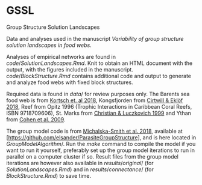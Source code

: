 # GSSL
Group Structure Solution Landscapes

Data and analyses used in the manuscript *Variability of group structure solution landscapes in food webs*.

Analyses of empirical networks are found in $code/SolutionLandscapes.Rmd$. Knit to obtain an HTML document with the output, with the figures included in the manuscript. $code/BlockStructure.Rmd$ contains additional code and output to generate and analyze food webs with fixed block structures.

Required data is found in $data/$ for review purposes only. The Barents sea food web is from [Kortsch et. al 2018](https://doi.org/10.1111/ecog.03443), Kongsfjorden from [Cirtwill & Eklöf 2018](https://doi.org/10.1111/ele.12955), Reef from Opitz 1996 (Trophic Interactions in Caribbean Coral Reefs, ISBN 9718709606), St. Marks from [Christian & Luczkovich 1999](https://doi.org/10.1016/S0304-3800(99)00022-8) and Ythan from [Cohen et al. 2009](https://doi.org/10.1073/pnas.0910582106).

The group model code is from [Michalska-Smith et al. 2018](https://doi.org/10.1111/1365-2656.12782), available at [https://github.com/elsander/ParasiteGroupStructure], and is here located in $GroupModelAlgorithm/$. Run the $make$ command to compile the model if you want to run it yourself, preferably set up the group model iterations to run in parallel on a computer cluster if so. Result files from the group model iterations are however also available in $results/original/$ (for $SolutionLandscapes.Rmd$) and in $results/connectance/$ (for $BlockStructure.Rmd$) to save time. 


